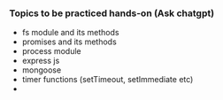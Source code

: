 ### Topics to be practiced hands-on (Ask chatgpt)

- fs module and its methods
- promises and its methods
- process module
- express js
- mongoose
- timer functions (setTimeout, setImmediate etc)
- 